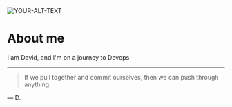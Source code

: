<picture>
 <source media="(prefers-color-scheme: dark)" srcset="https://www.pinterest.com/pin/313563192825393779/">
 <source media="(prefers-color-scheme: light)" srcset="https://www.pinterest.com/pin/313563192825393779/">
 <img alt="YOUR-ALT-TEXT" src="https://www.pinterest.com/pin/313563192825393779/">
</picture>



# About me

I am David, and I'm on a journey to Devops

---
> If we pull together and commit ourselves, then we can push through anything.

— D.
  
